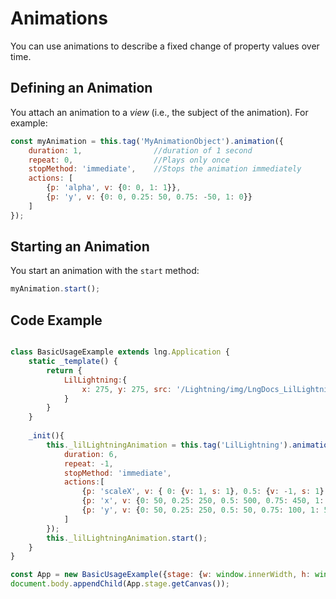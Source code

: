 # Animations

You can use animations to describe a fixed change of property values over time.

## Defining an Animation

You attach an animation to a *view* (i.e., the subject of the animation). For example:

```js
const myAnimation = this.tag('MyAnimationObject').animation({
    duration: 1,                //duration of 1 second
    repeat: 0,                  //Plays only once
    stopMethod: 'immediate',    //Stops the animation immediately
    actions: [
        {p: 'alpha', v: {0: 0, 1: 1}},
        {p: 'y', v: {0: 0, 0.25: 50, 0.75: -50, 1: 0}}
    ]
});
```

## Starting an Animation

You start an animation with the `start` method:

```js
myAnimation.start();
```

## Code Example

```js

class BasicUsageExample extends lng.Application {
    static _template() {
        return {
            LilLightning:{
                x: 275, y: 275, src: '/Lightning/img/LngDocs_LilLightningFlying.png'
            }
        }
    }
        
    _init(){
        this._lilLightningAnimation = this.tag('LilLightning').animation({
            duration: 6,
            repeat: -1,
            stopMethod: 'immediate',
            actions:[
                {p: 'scaleX', v: { 0: {v: 1, s: 1}, 0.5: {v: -1, s: 1}, 1: {v: 1, s: 1}}},
                {p: 'x', v: {0: 50, 0.25: 250, 0.5: 500, 0.75: 450, 1: 50}},
                {p: 'y', v: {0: 50, 0.25: 250, 0.5: 50, 0.75: 100, 1: 50 }}
            ]
        });
        this._lilLightningAnimation.start();
    }
}

const App = new BasicUsageExample({stage: {w: window.innerWidth, h: window.innerHeight, useImageWorker: false}});
document.body.appendChild(App.stage.getCanvas());
```